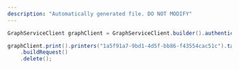 ```yaml
---
description: "Automatically generated file. DO NOT MODIFY"
---
```

<!-- markdownlint-disable MD041 -->

```java
GraphServiceClient graphClient = GraphServiceClient.builder().authenticationProvider( authProvider ).buildClient();

graphClient.print().printers("1a5f91a7-9bd1-4d5f-bb86-f43554cac51c").taskTriggers("25be207e-1154-491f-aa68-a9f7007d4bec")
    .buildRequest()
    .delete();
```
